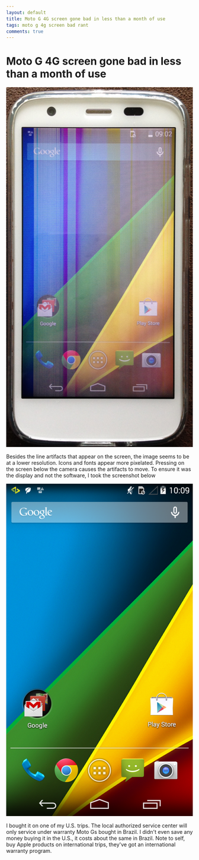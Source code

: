 ```yaml
---
layout: default
title: Moto G 4G screen gone bad in less than a month of use
tags: moto g 4g screen bad rant
comments: true
---
```

# Moto G 4G screen gone bad in less than a month of use

![Moto G 4G screen gone bad](/assets/img/moto-g-4g-bad.jpg)

Besides the line artifacts that appear on the screen, the image seems to be at a lower resolution. Icons and fonts appear more pixelated. Pressing on the screen below the camera causes the artifacts to move. To ensure it was the display and not the software, I took the screenshot below

![Moto G 4G Screenshot](/assets/img/moto-g-4g-screenshot.jpg)

I bought it on one of my U.S. trips. The local authorized service center will only service under warranty Moto Gs bought in Brazil. I didn't even save any money buying it in the U.S., it costs about the same in Brazil. Note to self, buy Apple products on international trips, they've got an international warranty program.
